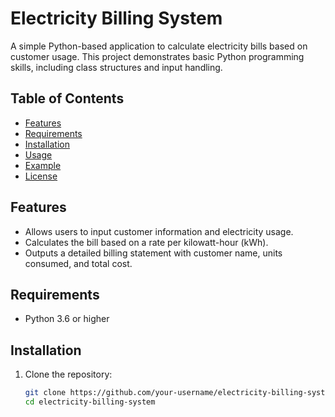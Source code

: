 # Electricity Billing System

A simple Python-based application to calculate electricity bills based on customer usage. This project demonstrates basic Python programming skills, including class structures and input handling.

## Table of Contents
- [Features](#features)
- [Requirements](#requirements)
- [Installation](#installation)
- [Usage](#usage)
- [Example](#example)
- [License](#license)

## Features
- Allows users to input customer information and electricity usage.
- Calculates the bill based on a rate per kilowatt-hour (kWh).
- Outputs a detailed billing statement with customer name, units consumed, and total cost.

## Requirements
- Python 3.6 or higher

## Installation
1. Clone the repository:
   ```bash
   git clone https://github.com/your-username/electricity-billing-system.git
   cd electricity-billing-system
